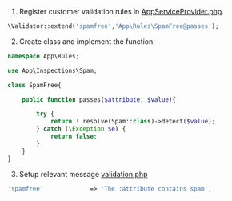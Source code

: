 1. Register customer validation rules in [AppServiceProvider.php](../app/Providers/AppServiceProvider.php).
```php
\Validator::extend('spamfree','App\Rules\SpamFree@passes');
```


2. Create class and implement the function.
```php
namespace App\Rules;

use App\Inspections\Spam;

class SpamFree{

    public function passes($attribute, $value){

        try {
            return ! resolve(Spam::class)->detect($value);
        } catch (\Exception $e) {
            return false;
        }
    }
}
```

3. Setup relevant message [validation.php](../resources/lang/en/validation.php)
```php
'spamfree'             => 'The :attribute contains spam',
```